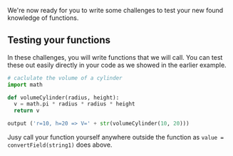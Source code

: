 We're now ready for you to write some challenges to test your new found knowledge of functions.

## Testing your functions
In these challenges, you will write functions that we will call. You can test these out easily directly in your code as we showed in the earlier example.

```python
# caclulate the volume of a cylinder
import math

def volumeCylinder(radius, height):
  v = math.pi * radius * radius * height
  return v

output ('r=10, h=20 => V=' + str(volumeCylinder(10, 20)))
```

Jusy call your function yourself anywhere outside the function as `value = convertField(string1)` does above.
